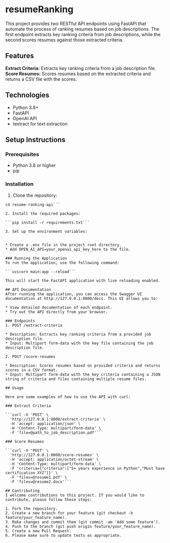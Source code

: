 # resumeRanking

This project provides two RESTful API endpoints using FastAPI that automate the process of ranking resumes based on job descriptions. The first endpoint extracts key ranking criteria from job descriptions, while the second scores resumes against those extracted criteria.


## Features
**Extract Criteria:** Extracts key ranking criteria from a job description file.
**Score Resumes:** Scores resumes based on the extracted criteria and returns a CSV file with the scores.


## Technologies
* Python 3.8+
* FastAPI
* OpenAI API
* textract for text extraction


## Setup Instructions
###  Prerequisites
* Python 3.8 or higher
* pip


### Installation

1. Clone the repository:

```git clone https://github.com/yourgithubusername/resume-ranking-api.git
cd resume-ranking-api```

2. Install the required packages:

```pip install -r requirements.txt```

3. Set up the environment variables:


* Create a .env file in the project root directory.
* Add OPEN_AI_API=your_openai_api_key_here to the file.

### Running the Application
To run the application, use the following command:

```uvicorn main:app --reload```

This will start the FastAPI application with live reloading enabled.

## API Documentation
After running the application, you can access the Swagger UI documentation at http://127.0.0.1:8000/docs. This UI allows you to:

* View detailed documentation of each endpoint.
* Try out the API directly from your browser.

### Endpoints
1. POST /extract-criteria

* Description: Extracts key ranking criteria from a provided job description file.
* Input: Multipart form-data with the key file containing the job description file.

2. POST /score-resumes

* Description: Scores resumes based on provided criteria and returns scores in a CSV format.
* Input: Multipart form-data with the key criteria containing a JSON string of criteria and files containing multiple resume files.

## Usage

Here are some examples of how to use the API with curl:

### Extract Criteria

```curl -X 'POST' \
  'http://127.0.0.1:8000/extract-criteria' \
  -H 'accept: application/json' \
  -H 'Content-Type: multipart/form-data' \
  -F 'file=@path_to_job_description.pdf'```

### Score Resumes

```curl -X 'POST' \
  'http://127.0.0.1:8000/score-resumes' \
  -H 'accept: application/octet-stream' \
  -H 'Content-Type: multipart/form-data' \
  -F 'criteria={"criteria":["5+ years experience in Python","Must have certification XYZ"]}' \
  -F 'files=@resume1.pdf' \
  -F 'files=@resume2.docx'```

## Contributing
I welcome contributions to this project. If you would like to contribute, please follow these steps:

1. Fork the repository.
2. Create a new branch for your feature (git checkout -b feature/your_feature_name).
3. Make changes and commit them (git commit -am 'Add some feature').
4. Push to the branch (git push origin feature/your_feature_name).
5. Create a new Pull Request.
6. Please make sure to update tests as appropriate.


